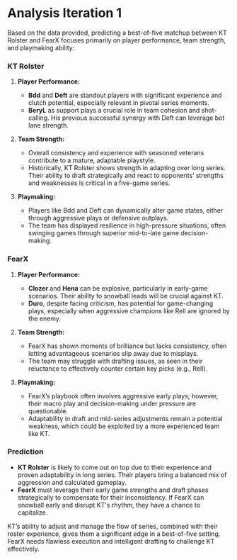 # Analysis Iteration 1

Based on the data provided, predicting a best-of-five matchup between KT Rolster and FearX focuses primarily on player performance, team strength, and playmaking ability:

### KT Rolster

1. **Player Performance:**
   - **Bdd** and **Deft** are standout players with significant experience and clutch potential, especially relevant in pivotal series moments.
   - **BeryL** as support plays a crucial role in team cohesion and shot-calling. His previous successful synergy with Deft can leverage bot lane strength.

2. **Team Strength:**
   - Overall consistency and experience with seasoned veterans contribute to a mature, adaptable playstyle.
   - Historically, KT Rolster shows strength in adapting over long series. Their ability to draft strategically and react to opponents’ strengths and weaknesses is critical in a five-game series.

3. **Playmaking:**
   - Players like Bdd and Deft can dynamically alter game states, either through aggressive plays or defensive outplays.
   - The team has displayed resilience in high-pressure situations, often swinging games through superior mid-to-late game decision-making.

### FearX

1. **Player Performance:**
   - **Clozer** and **Hena** can be explosive, particularly in early-game scenarios. Their ability to snowball leads will be crucial against KT.
   - **Duro**, despite facing criticism, has potential for game-changing plays, especially when aggressive champions like Rell are ignored by the enemy.

2. **Team Strength:**
   - FearX has shown moments of brilliance but lacks consistency, often letting advantageous scenarios slip away due to misplays.
   - The team may struggle with drafting issues, as seen in their reluctance to effectively counter certain key picks (e.g., Rell).

3. **Playmaking:**
   - FearX’s playbook often involves aggressive early plays; however, their macro play and decision-making under pressure are questionable.
   - Adaptability in draft and mid-series adjustments remain a potential weakness, which could be exploited by a more experienced team like KT.

### Prediction

- **KT Rolster** is likely to come out on top due to their experience and proven adaptability in long series. Their players bring a balanced mix of aggression and calculated gameplay.
- **FearX** must leverage their early game strengths and draft phases strategically to compensate for their inconsistency. If FearX can snowball early and disrupt KT's rhythm, they have a chance to capitalize.

KT’s ability to adjust and manage the flow of series, combined with their roster experience, gives them a significant edge in a best-of-five setting. FearX needs flawless execution and intelligent drafting to challenge KT effectively.